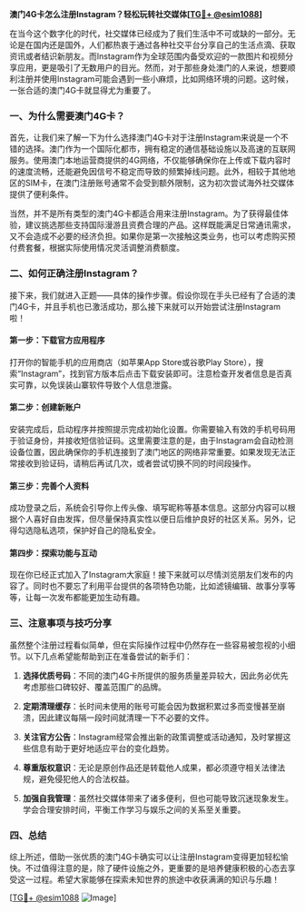 **澳门4G卡怎么注册Instagram？轻松玩转社交媒体[[TG💪+ @esim1088](https://t.me/s/esim1088)]**

在当今这个数字化的时代，社交媒体已经成为了我们生活中不可或缺的一部分。无论是在国内还是国外，人们都热衷于通过各种社交平台分享自己的生活点滴、获取资讯或者结识新朋友。而Instagram作为全球范围内备受欢迎的一款图片和视频分享应用，更是吸引了无数用户的目光。然而，对于那些身处澳门的人来说，想要顺利注册并使用Instagram可能会遇到一些小麻烦，比如网络环境的问题。这时候，一张合适的澳门4G卡就显得尤为重要了。

### 一、为什么需要澳门4G卡？

首先，让我们来了解一下为什么选择澳门4G卡对于注册Instagram来说是一个不错的选择。澳门作为一个国际化都市，拥有稳定的通信基础设施以及高速的互联网服务。使用澳门本地运营商提供的4G网络，不仅能够确保你在上传或下载内容时的速度流畅，还能避免因信号不稳定而导致的频繁掉线问题。此外，相较于其他地区的SIM卡，在澳门注册账号通常不会受到额外限制，这为初次尝试海外社交媒体提供了便利条件。

当然，并不是所有类型的澳门4G卡都适合用来注册Instagram。为了获得最佳体验，建议挑选那些支持国际漫游且资费合理的产品。这样既能满足日常通讯需求，又不会造成不必要的经济负担。如果你是第一次接触这类业务，也可以考虑购买预付费套餐，根据实际使用情况灵活调整消费额度。

### 二、如何正确注册Instagram？

接下来，我们就进入正题——具体的操作步骤。假设你现在手头已经有了合适的澳门4G卡，并且手机也已激活成功，那么接下来就可以开始尝试注册Instagram啦！

#### 第一步：下载官方应用程序
打开你的智能手机的应用商店（如苹果App Store或谷歌Play Store），搜索“Instagram”，找到官方版本后点击下载安装即可。注意检查开发者信息是否真实可靠，以免误装山寨软件导致个人信息泄露。

#### 第二步：创建新账户
安装完成后，启动程序并按照提示完成初始化设置。你需要输入有效的手机号码用于验证身份，并接收短信验证码。这里需要注意的是，由于Instagram会自动检测设备位置，因此确保你的手机连接到了澳门地区的网络非常重要。如果发现无法正常接收到验证码，请稍后再试几次，或者尝试切换不同的时间段操作。

#### 第三步：完善个人资料
成功登录之后，系统会引导你上传头像、填写昵称等基本信息。这部分内容可以根据个人喜好自由发挥，但尽量保持真实性以便日后维护良好的社区关系。另外，记得勾选隐私选项，保护好自己的隐私安全。

#### 第四步：探索功能与互动
现在你已经正式加入了Instagram大家庭！接下来就可以尽情浏览朋友们发布的内容了。同时也不要忘了利用平台提供的各项特色功能，比如滤镜编辑、故事分享等等，让每一次发布都能更加生动有趣。

### 三、注意事项与技巧分享

虽然整个注册过程看似简单，但在实际操作过程中仍然存在一些容易被忽视的小细节。以下几点希望能帮助到正在准备尝试的新手们：

1. **选择优质号码**：不同的澳门4G卡所提供的服务质量差异较大，因此务必优先考虑那些口碑较好、覆盖范围广的品牌。
   
2. **定期清理缓存**：长时间未使用的账号可能会因为数据积累过多而变慢甚至崩溃，因此建议每隔一段时间就清理一下不必要的文件。
   
3. **关注官方公告**：Instagram经常会推出新的政策调整或活动通知，及时掌握这些信息有助于更好地适应平台的变化趋势。

4. **尊重版权意识**：无论是原创作品还是转载他人成果，都必须遵守相关法律法规，避免侵犯他人的合法权益。

5. **加强自我管理**：虽然社交媒体带来了诸多便利，但也可能导致沉迷现象发生。学会合理安排时间，平衡工作学习与娱乐之间的关系至关重要。

### 四、总结

综上所述，借助一张优质的澳门4G卡确实可以让注册Instagram变得更加轻松愉快。不过值得注意的是，除了硬件设施之外，更重要的是培养健康积极的心态去享受这一过程。希望大家能够在探索未知世界的旅途中收获满满的知识与乐趣！

[[TG💪+ @esim1088](https://t.me/s/esim1088) ![Image](https://i.postimg.cc/4NQfJmqS/Snipaste-2025-05-13-00-14-12.png)]